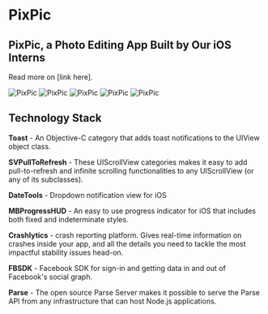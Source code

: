 # PixPic

## PixPic, a Photo Editing App Built by Our iOS Interns 
Read more on [link here].

![PixPic](https://github.com/Yalantis/PixPic/blob/develop/MIsc/5.5%20Device%201.jpg)
![PixPic](https://github.com/Yalantis/PixPic/blob/develop/MIsc/5.5%20Device%202.jpg)
![PixPic](https://github.com/Yalantis/PixPic/blob/develop/MIsc/5.5%20Device%203.jpg)
![PixPic](https://github.com/Yalantis/PixPic/blob/develop/MIsc/5.5%20Device%204.jpg)
![PixPic](https://github.com/Yalantis/PixPic/blob/develop/MIsc/5.5%20Device%205.jpg)


## Technology Stack

**Toast** - An Objective-C category that adds toast notifications to the UIView object class.

**SVPullToRefresh** - These UIScrollView categories makes it easy to add pull-to-refresh and infinite scrolling functionalities to any UIScrollView (or any of its subclasses).

**DateTools** - Dropdown notification view for iOS

**MBProgressHUD** - An easy to use progress indicator for iOS that includes both fixed and indeterminate styles.

**Crashlytics** - crash reporting platform. Gives real-time information on crashes inside your app, and all the details you need to tackle the most impactful stability issues head-on.

**FBSDK** - Facebook SDK for sign-in and getting data in and out of Facebook's social graph. 

**Parse** - The open source Parse Server makes it possible to serve the Parse API from any infrastructure that can host Node.js applications.
